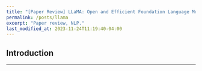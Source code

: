 ```yaml
---
title: "[Paper Review] LLaMA: Open and Efficient Foundation Language Models"
permalink: /posts/llama
excerpt: "Paper review, NLP."
last_modified_at: 2023-11-24T11:19:40-04:00
---
```


## Introduction

***

## 
